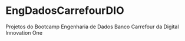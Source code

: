 # EngDadosCarrefourDIO
Projetos do Bootcamp Engenharia de Dados Banco Carrefour da Digital Innovation One
